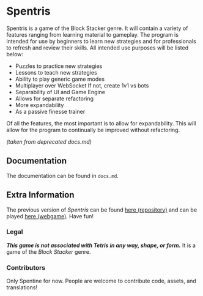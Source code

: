 # Spentris

Spentris is a game of the Block Stacker genre. It will contain a variety of features ranging from learning material to gameplay. The program is intended for use by beginners to learn new strategies and for professionals to refresh and review their skills. All intended use purposes will be listed below:

-	Puzzles to practice new strategies
-	Lessons to teach new strategies
-	Ability to play generic game modes
-	Multiplayer over WebSocket
  If not, create 1v1 vs bots
-	Separability of UI and Game Engine
  - Allows for separate refactoring
  - More expandability
- As a passive finesse trainer

Of all the features, the most important is to allow for expandability. This will allow for the program to continually be improved without refactoring.

*(taken from deprecated docs.md)*

## Documentation

The documentation can be found in `docs.md`.

## Extra Information

The previous version of *Spentris* can be found [here (repository)](https://github.com/Spentine/Block-Stacker) and can be played [here (webgame)](https://spentine.github.io/Block-Stacker/init.html). Have fun!

### Legal

***This game is not associated with Tetris in any way, shape, or form.*** It is a game of the *Block Stacker* genre.

### Contributors

Only Spentine for now.
People are welcome to contribute code, assets, and translations!